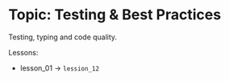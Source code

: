 # Topic: Testing & Best Practices

Testing, typing and code quality.

Lessons:
- lesson_01 → `lession_12`

